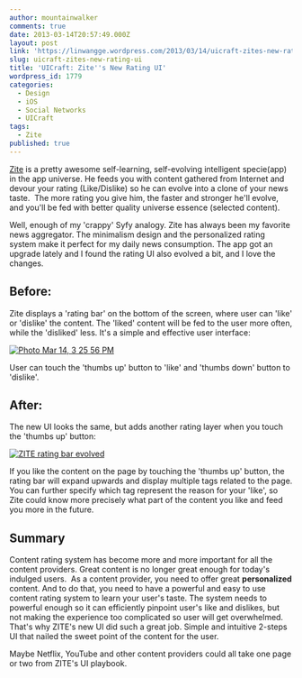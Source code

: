 ```yaml
---
author: mountainwalker
comments: true
date: 2013-03-14T20:57:49.000Z
layout: post
link: 'https://linwangge.wordpress.com/2013/03/14/uicraft-zites-new-rating-ui/'
slug: uicraft-zites-new-rating-ui
title: 'UICraft: Zite''s New Rating UI'
wordpress_id: 1779
categories:
  - Design
  - iOS
  - Social Networks
  - UICraft
tags:
  - Zite
published: true
---
```


[Zite](http://zite.com/) is a pretty awesome self-learning, self-evolving intelligent specie(app) in the app universe. He feeds you with content gathered from Internet and devour your rating (Like/Dislike) so he can evolve into a clone of your news taste.  The more rating you give him, the faster and stronger he'll evolve, and you'll be fed with better quality universe essence (selected content).

Well, enough of my 'crappy' Syfy analogy. Zite has always been my favorite news aggregator. The minimalism design and the personalized rating system make it perfect for my daily news consumption. The app got an upgrade lately and I found the rating UI also evolved a bit, and I love the changes.


## Before:


Zite displays a 'rating bar' on the bottom of the screen, where user can 'like' or 'dislike' the content. The 'liked' content will be fed to the user more often, while the 'disliked' less. It's a simple and effective user interface:


[![Photo Mar 14, 3 25 56 PM](http://linwangge.files.wordpress.com/2013/03/photo-mar-14-3-25-56-pm.png?w=560)](http://linwangge.files.wordpress.com/2013/03/photo-mar-14-3-25-56-pm.png)


User can touch the 'thumbs up' button to 'like' and 'thumbs down' button to 'dislike'.


## After:


The new UI looks the same, but adds another rating layer when you touch the 'thumbs up' button:

[![ZITE rating bar evolved](http://linwangge.files.wordpress.com/2013/03/zite-rating-bar-evolved.png?w=300)](http://linwangge.files.wordpress.com/2013/03/zite-rating-bar-evolved.png)

If you like the content on the page by touching the 'thumbs up' button, the rating bar will expand upwards and display multiple tags related to the page. You can further specify which tag represent the reason for your 'like', so Zite could know more precisely what part of the content you like and feed you more in the future.




## Summary


Content rating system has become more and more important for all the content providers. Great content is no longer great enough for today's indulged users.  As a content provider, you need to offer great **personalized** content. And to do that, you need to have a powerful and easy to use content rating system to learn your user's taste. The system needs to powerful enough so it can efficiently pinpoint user's like and dislikes, but not making the experience too complicated so user will get overwhelmed. That's why ZITE's new UI did such a great job. Simple and intuitive 2-steps UI that nailed the sweet point of the content for the user.

Maybe Netflix, YouTube and other content providers could all take one page or two from ZITE's UI playbook.
